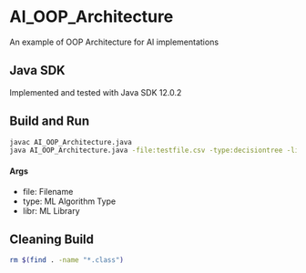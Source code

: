 # AI_OOP_Architecture
An example of OOP Architecture for AI implementations

## Java SDK
Implemented and tested with Java SDK 12.0.2

## Build and Run
```bash
javac AI_OOP_Architecture.java
java AI_OOP_Architecture.java -file:testfile.csv -type:decisiontree -libr:tensorflow
```

#### Args
- file: Filename
- type: ML Algorithm Type
- libr: ML Library

## Cleaning Build
```bash
rm $(find . -name "*.class")
```
